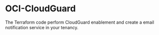# OCI-CloudGuard
The Terraform code perform CloudGuard enablement and create a email notification service in your tenancy. 
